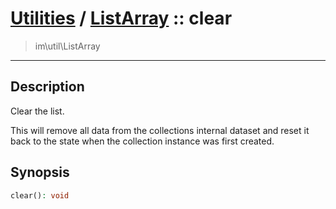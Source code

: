 # [Utilities](util.md) / [ListArray](util-ListArray.md) :: clear
 > im\util\ListArray
____

## Description
Clear the list.

This will remove all data from the
collections internal dataset and reset it back to the state
when the collection instance was first created.

## Synopsis
```php
clear(): void
```

